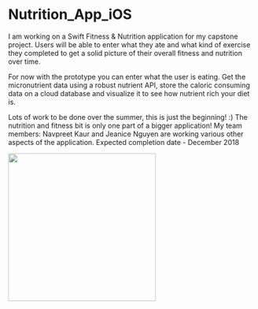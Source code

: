 # Nutrition_App_iOS

I am working on a Swift Fitness & Nutrition application for my capstone project.  Users will be able to enter what they ate and what kind of exercise they completed to get a solid picture of their overall fitness and nutrition over time.

For now with the prototype you can enter what the user is eating.  Get the micronutrient data using a robust nutrient API, store the caloric consuming data on a cloud database and visualize it to see how nutrient rich your diet is.

Lots of work to be done over the summer, this is just the beginning! :)  The nutrition and fitness bit is only one part of a bigger application!  My team members: Navpreet Kaur and Jeanice Nguyen are working various other aspects of the application.    Expected completion date - December 2018


<img src="FoodGif.gif?raw=true" width="300px">
